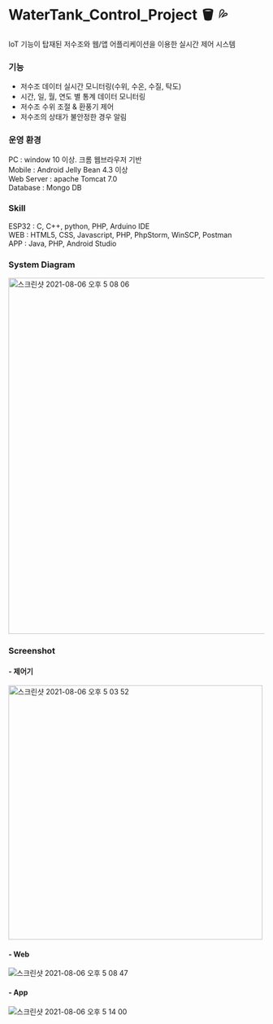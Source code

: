 # WaterTank_Control_Project 🪣 💦
IoT 기능이 탑재된 저수조와 웹/앱 어플리케이션을 이용한 실시간 제어 시스템

### 기능
- 저수조 데이터 실시간 모니터링(수위, 수온, 수질, 탁도)
- 시간, 일, 월, 연도 별 통계 데이터 모니터링
- 저수조 수위 조절 & 환풍기 제어
- 저수조의 상태가 불안정한 경우 알림

### 운영 환경
PC : window 10 이상. 크롬 웹브라우저 기반 <br>
Mobile : Android Jelly Bean 4.3 이상 <br>
Web Server : apache Tomcat 7.0 <br>
Database : Mongo DB

### Skill
ESP32 : C, C++, python, PHP, Arduino IDE <br>
WEB : HTML5, CSS, Javascript, PHP, PhpStorm, WinSCP, Postman <br>
APP : Java, PHP, Android Studio

### System Diagram
<img width="700" alt="스크린샷 2021-08-06 오후 5 08 06" src="https://user-images.githubusercontent.com/70561950/128479302-5c8459db-f953-4e76-9776-ea6525d2626a.png">

### Screenshot
#### - 제어기
<img width="500" alt="스크린샷 2021-08-06 오후 5 03 52" src="https://user-images.githubusercontent.com/70561950/128479295-d6833671-0320-4651-a26a-d3b4fa571e14.png">

#### - Web
![스크린샷 2021-08-06 오후 5 08 47](https://user-images.githubusercontent.com/70561950/128479310-f1014510-3968-4db3-90eb-c1586d881909.png)

#### - App
![스크린샷 2021-08-06 오후 5 14 00](https://user-images.githubusercontent.com/70561950/128479334-dbde02c1-dfb8-4835-914f-5eb584d7d26f.png)
